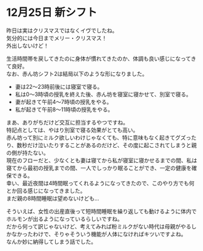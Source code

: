# 12月25日 新シフト

昨日は実はクリスマスではなくイヴでしたね。  
気分的には今日までメリー・クリスマス！  
外出しないけど！

生活時間帯を戻してきたのに身体が慣れてきたのか、体調も良い感じになってきて良好。  
なお、赤ん坊シフト2は結局以下のような形になりました。

- 妻は22〜23時前後には寝室で寝る。
- 私は0〜3時頃の授乳を終えた後、赤ん坊を寝室に寝かせて、別室で寝る。
- 妻が起きて午前4〜7時頃の授乳をやる。
- 私が起きて午前8〜11時頃の授乳をやる。

まあ、ありがちだけど交互に担当するやつですね。  
特記点としては、やはり別室で寝る効果がとても高い。  
赤ん坊って別にミルク欲しいわけじゃなくても、特に意味もなく起きてグズったり、数秒だけ泣いたりすることがあるのだけど、その度に起こされてしまうと親の側が持たない。  
現在のフローだと、少なくとも妻は寝てから私が寝室に寝かせるまでの間、私は寝てから最初の授乳までの間、一人でしっかり眠ることができ、一定の健康を確保できる。  
幸い、最近夜間は4時間眠ってくれるようになってきたので、このやり方でも何とか回る感じになってきました。  
まだ親の8時間睡眠は望めないけども…

そういえば、女性の出産直後って短時間睡眠を繰り返しても動けるように体内でホルモンが出るようになっているらしいですね。  
だから何って訳じゃないけど、考えてみれば粉ミルクがない時代は母親がやるしかなかったわけで、そりゃそういう機能が人体になければキツいですよね。  
なんか妙に納得してしまう話でした。
